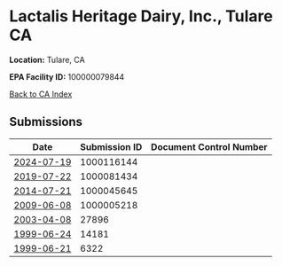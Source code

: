 # Lactalis Heritage Dairy, Inc., Tulare CA

**Location:** Tulare, CA

**EPA Facility ID:** 100000079844

[Back to CA Index](../../index.md)

## Submissions

| Date | Submission ID | Document Control Number |
|------|--------------|-------------------------|
| [2024-07-19](submissions/1000116144.md) | 1000116144 |  |
| [2019-07-22](submissions/1000081434.md) | 1000081434 |  |
| [2014-07-21](submissions/1000045645.md) | 1000045645 |  |
| [2009-06-08](submissions/1000005218.md) | 1000005218 |  |
| [2003-04-08](submissions/27896.md) | 27896 |  |
| [1999-06-24](submissions/14181.md) | 14181 |  |
| [1999-06-21](submissions/6322.md) | 6322 |  |
